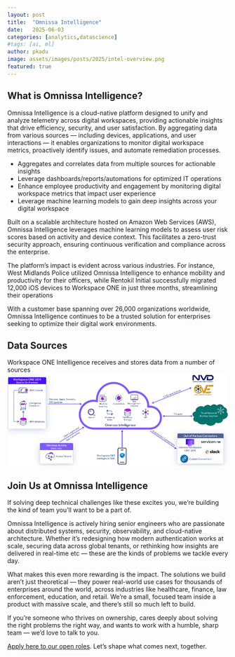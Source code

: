 ```yaml
---
layout: post
title:  "Omnissa Intelligence"
date:   2025-06-03
categories: [analytics,datascience]
#tags: [ai, ml]
author: pkadu
image: assets/images/posts/2025/intel-overview.png
featured: true
---
```


## What is Omnissa Intelligence?
Omnissa Intelligence is a cloud-native platform designed to unify and analyze telemetry across digital workspaces, providing actionable insights that drive efficiency, security, and user satisfaction. By aggregating data from various sources — including devices, applications, and user interactions — it enables organizations to monitor digital workspace metrics, proactively identify issues, and automate remediation processes.

* Aggregates and correlates data from multiple sources for actionable insights
* Leverage dashboards/reports/automations for optimized IT operations
* Enhance employee productivity and engagement by monitoring digital workspace metrics that impact user experience
* Leverage machine learning models to gain deep insights across your digital workspace

Built on a scalable architecture hosted on Amazon Web Services (AWS), Omnissa Intelligence leverages machine learning models to assess user risk scores based on activity and device context. This facilitates a zero-trust security approach, ensuring continuous verification and compliance across the enterprise.

The platform’s impact is evident across various industries. For instance, West Midlands Police utilized Omnissa Intelligence to enhance mobility and productivity for their officers, while Rentokil Initial successfully migrated 12,000 iOS devices to Workspace ONE in just three months, streamlining their operations

With a customer base spanning over 26,000 organizations worldwide, Omnissa Intelligence continues to be a trusted solution for enterprises seeking to optimize their digital work environments.

## Data Sources
Workspace ONE Intelligence receives and stores data from a number of sources
![Data Sources](../assets/images/posts/2025/intel-data-sources.png "Data Sources")


## Join Us at Omnissa Intelligence
If solving deep technical challenges like these excites you, we’re building the kind of team you’ll want to be a part of.

Omnissa Intelligence is actively hiring senior engineers who are passionate about distributed systems, security, observability, and cloud-native architecture. Whether it’s redesigning how modern authentication works at scale, securing data across global tenants, or rethinking how insights are delivered in real-time etc — these are the kinds of problems we tackle every day.

What makes this even more rewarding is the impact. The solutions we build aren’t just theoretical — they power real-world use cases for thousands of enterprises around the world, across industries like healthcare, finance, law enforcement, education, and retail. We’re a small, focused team inside a product with massive scale, and there’s still so much left to build.

If you’re someone who thrives on ownership, cares deeply about solving the right problems the right way, and wants to work with a humble, sharp team — we’d love to talk to you.

[Apply here to our open roles](https://www.linkedin.com/posts/activity-7307328157898919936-zHMp). Let’s shape what comes next, together.
